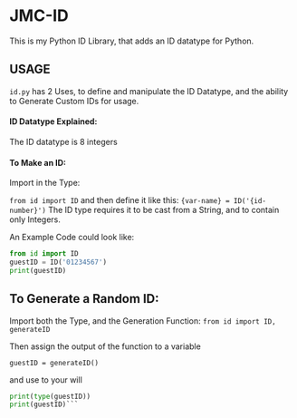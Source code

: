 # JMC-ID

This is my Python ID Library, that adds an ID datatype for Python. 

## USAGE

`id.py` has 2 Uses, to define and manipulate the ID Datatype, and the ability to Generate Custom IDs for usage.

#### ID Datatype Explained:

The ID datatype is 8 integers

#### To Make an ID:

Import in the Type: 

`from id import ID`
and then define it like this:
`{var-name} = ID('{id-number}')`
The ID type requires it to be cast from a String, and to contain only Integers.

An Example Code could look like:
```python
from id import ID
guestID = ID('01234567')
print(guestID)
```

## To Generate a Random ID:

Import both the Type, and the Generation Function:
`from id import ID, generateID`

Then assign the output of the function to a variable 

`guestID = generateID()`

and use to your will

```python
print(type(guestID))
print(guestID)```
